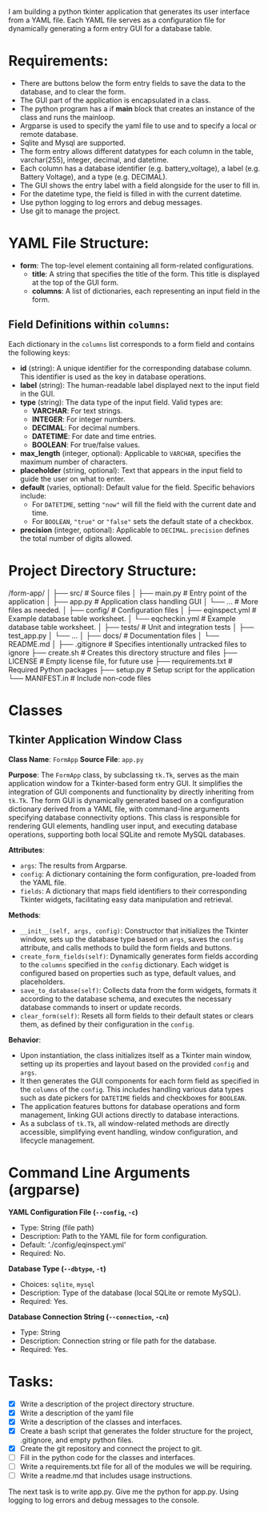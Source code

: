 I am building a python tkinter application that generates its user interface from a YAML file.
Each YAML file serves as a configuration file for dynamically generating a form entry GUI for a database table.

# Requirements:
 - There are buttons below the form entry fields to save the data to the database, and to clear the form.
 - The GUI part of the application is encapsulated in a class.
 - The python program has a if __main__ block that creates an instance of the class and runs the mainloop.
 - Argparse is used to specify the yaml file to use and to specify a local or remote database.
 - Sqlite and Mysql are supported.
 - The form entry allows different datatypes for each column in the table, varchar(255), integer, decimal, and datetime.
 - Each column has a database identifier (e.g. battery_voltage), a label (e.g. Battery Voltage), and a type (e.g. DECIMAL).
 - The GUI shows the entry label with a field alongside for the user to fill in.
 - For the datetime type, the field is filled in with the current datetime.
 - Use python logging to log errors and debug messages.
 - Use git to manage the project.

# YAML File Structure:
- **form**: The top-level element containing all form-related configurations.
  - **title**: A string that specifies the title of the form. This title is displayed at the top of the GUI form.
  - **columns**: A list of dictionaries, each representing an input field in the form.

## Field Definitions within `columns`:
Each dictionary in the `columns` list corresponds to a form field and contains the following keys:

- **id** (string): A unique identifier for the corresponding database column. This identifier is used as the key in database operations.
- **label** (string): The human-readable label displayed next to the input field in the GUI.
- **type** (string): The data type of the input field. Valid types are:
  - **VARCHAR**: For text strings.
  - **INTEGER**: For integer numbers.
  - **DECIMAL**: For decimal numbers.
  - **DATETIME**: For date and time entries.
  - **BOOLEAN**: For true/false values.
- **max_length** (integer, optional): Applicable to `VARCHAR`, specifies the maximum number of characters.
- **placeholder** (string, optional): Text that appears in the input field to guide the user on what to enter.
- **default** (varies, optional): Default value for the field. Specific behaviors include:
  - For `DATETIME`, setting `"now"` will fill the field with the current date and time.
  - For `BOOLEAN`, `"true"` or `"false"` sets the default state of a checkbox.
- **precision** (integer, optional): Applicable to `DECIMAL`. `precision` defines the total number of digits allowed.

# Project Directory Structure:
/form-app/
│
├── src/                    # Source files
│   ├── main.py             # Entry point of the application
│   ├── app.py              # Application class handling GUI
│   └── ...                 # More files as needed.
│
├── config/                 # Configuration files
│   ├── eqinspect.yml       # Example database table worksheet.
│   └── eqcheckin.yml       # Example database table worksheet.
│
├── tests/                  # Unit and integration tests
│   ├── test_app.py
│   └── ...
│
├── docs/                   # Documentation files
│   └── README.md
│
├── .gitignore              # Specifies intentionally untracked files to ignore
├── create.sh               # Creates this directory structure and files
├── LICENSE                 # Empty license file, for future use
├── requirements.txt        # Required Python packages
├── setup.py                # Setup script for the application
└── MANIFEST.in             # Include non-code files

# Classes

## Tkinter Application Window Class

**Class Name**: `FormApp`
**Source File**: `app.py`

**Purpose**: The `FormApp` class, by subclassing `tk.Tk`, serves as the main application window for a Tkinter-based form entry GUI. It simplifies the integration of GUI components and functionality by directly inheriting from `tk.Tk`. The form GUI is dynamically generated based on a configuration dictionary derived from a YAML file, with command-line arguments specifying database connectivity options. This class is responsible for rendering GUI elements, handling user input, and executing database operations, supporting both local SQLite and remote MySQL databases.

**Attributes**:
- `args`: The results from Argparse.
- `config`: A dictionary containing the form configuration, pre-loaded from the YAML file.
- `fields`: A dictionary that maps field identifiers to their corresponding Tkinter widgets, facilitating easy data manipulation and retrieval.

**Methods**:
- `__init__(self, args, config)`: Constructor that initializes the Tkinter window, sets up the database type based on `args`, saves the `config` attribute, and calls methods to build the form fields and buttons.
- `create_form_fields(self)`: Dynamically generates form fields according to the `columns` specified in the `config` dictionary. Each widget is configured based on properties such as type, default values, and placeholders.
- `save_to_database(self)`: Collects data from the form widgets, formats it according to the database schema, and executes the necessary database commands to insert or update records.
- `clear_form(self)`: Resets all form fields to their default states or clears them, as defined by their configuration in the `config`.

**Behavior**:
- Upon instantiation, the class initializes itself as a Tkinter main window, setting up its properties and layout based on the provided `config` and `args`.
- It then generates the GUI components for each form field as specified in the `columns` of the `config`. This includes handling various data types such as date pickers for `DATETIME` fields and checkboxes for `BOOLEAN`.
- The application features buttons for database operations and form management, linking GUI actions directly to database interactions.
- As a subclass of `tk.Tk`, all window-related methods are directly accessible, simplifying event handling, window configuration, and lifecycle management.

# Command Line Arguments (argparse)

**YAML Configuration File (`--config`, `-c`)**
- Type: String (file path)
- Description: Path to the YAML file for form configuration.
- Default: './config/eqinspect.yml'
- Required: No.

**Database Type (`--dbtype`, `-t`)**
- Choices: `sqlite`, `mysql`
- Description: Type of the database (local SQLite or remote MySQL).
- Required: Yes.

**Database Connection String (`--connection`, `-cn`)**
- Type: String
- Description: Connection string or file path for the database.
- Required: Yes.

# Tasks:
- [x] Write a description of the project directory structure.
- [x] Write a description of the yaml file
- [x] Write a description of the classes and interfaces.
- [x] Create a bash script that generates the folder structure for the project, .gitignore, and empty python files.
- [x] Create the git repository and connect the project to git.
- [ ] Fill in the python code for the classes and interfaces.
- [ ] Write a requirements.txt file for all of the modules we will be requiring.
- [ ] Write a readme.md that includes usage instructions.

The next task is to write app.py.  Give me the python for app.py.  Using logging to log errors and debug messages to the console.







